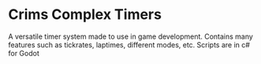 # Crims Complex Timers
A versatile timer system made to use in game development. Contains many features such as tickrates, laptimes, different modes, etc. Scripts are in c# for Godot
